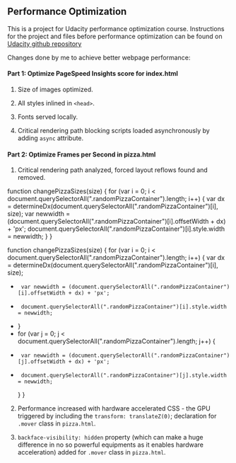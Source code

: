 ## Performance Optimization

This is a project for Udacity performance optimization course. Instructions for the project and files before performance optimization can be found on [Udacity github repository](https://github.com/udacity/frontend-nanodegree-mobile-portfolio) 

Changes done by me to achieve better webpage performance:

#### Part 1: Optimize PageSpeed Insights score for index.html

1. Size of images optimized.

2. All styles inlined in `<head>`.

3. Fonts served locally.

4. Critical rendering path blocking scripts loaded asynchronously by adding `async` attribute.

#### Part 2: Optimize Frames per Second in pizza.html

1. Critical rendering path analyzed, forced layout reflows found and removed.

  function changePizzaSizes(size) {
      for (var i = 0; i < document.querySelectorAll(".randomPizzaContainer").length; i++) {
        var dx = determineDx(document.querySelectorAll(".randomPizzaContainer")[i], size);
       var newwidth = (document.querySelectorAll(".randomPizzaContainer")[i].offsetWidth + dx) + 'px';
       document.querySelectorAll(".randomPizzaContainer")[i].style.width = newwidth;
       }
    }

  function changePizzaSizes(size) {
      for (var i = 0; i < document.querySelectorAll(".randomPizzaContainer").length; i++) {
        var dx = determineDx(document.querySelectorAll(".randomPizzaContainer")[i], size);
 -      var newwidth = (document.querySelectorAll(".randomPizzaContainer")[i].offsetWidth + dx) + 'px';
 -      document.querySelectorAll(".randomPizzaContainer")[i].style.width = newwidth;
 +    }
 +    for (var j = 0; j < document.querySelectorAll(".randomPizzaContainer").length; j++) {
 +      var newwidth = (document.querySelectorAll(".randomPizzaContainer")[j].offsetWidth + dx) + 'px';
 +      document.querySelectorAll(".randomPizzaContainer")[j].style.width = newwidth;
      }
    }

2. Performance increased with hardware accelerated CSS - the GPU triggered by including the `transform: translateZ(0)`; declaration for `.mover` class in `pizza.html`. 

3. `backface-visibility: hidden` property (which can make a huge difference in no so powerful equipments as it enables hardware acceleration) added for `.mover` class in `pizza.html`.

